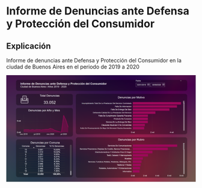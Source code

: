 # Informe de Denuncias ante Defensa y Protección del Consumidor

## Explicación

Informe de denuncias ante Defensa y Protección del Consumidor en la ciudad de Buenos Aires en el periodo de 2019 a 2020

![1727202982159](image/README/1727202982159.png)
